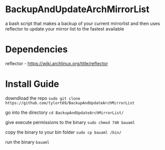# BackupAndUpdateArchMirrorList
a bash script that makes a backup of your current mirrorlist and then uses reflector to update your mirror list to the fastest available


# Dependencies

reflector - https://wiki.archlinux.org/title/reflector


# Install Guide
downdload the repo
```sudo git clone https://github.com/tylort69/BackupAndUpdateArchMirrorList```

go into the directory
```cd BackupAndUpdateArchMirrorList/```

give execute permissions to the binary
```sudo chmod 740 bauaml```

copy the binary to your bin folder
```sudo cp bauaml /bin/```

run the binary
```bauaml```
